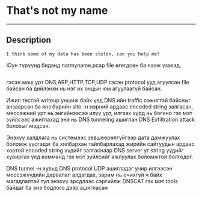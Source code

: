 # That's not my name
*** 

## Description
    I think some of my data has been stolen, can you help me?

Юун түрүүнд бидэнд notmyname.pcap file өгөгдсөн ба нээж үзэхэд.

<p align="center">
  <img src="">
</p>

гэсэн маш урт DNS,ARP,HTTP,TCP,UDP гэсэн protocol ууд агуулсан file байсан ба дийлэнхи нь нэг их онцын юм агуулаагүй байсан.

Ижил төстэй writeup уншиж байх үед DNS ийн traffic сэжигтэй байсныг анзаарсан ба янз бүрийн site -н нэрний ардаас encoded string залгасан, мессэжний урт нь энгийнээсээ илүү урт, илгээх хурд нь богино гэх мэт зүйлсээс ажиглахад энэ нь DNS tunneling ашиглан DNS Exfiltration attack болохыг мэдсэн.

Энэхүү халдлага нь системээс зөвшөөрөлгүйгээр дата дамжуулах боломж үүсгэдэг ба хялбархан тайлбарлахад жирийн сайтуудын ардаас хортой encoded string үүдийг залгаснаар DNS server уг string үүдийг хувиргах үед комманд гэх мэт зүйлсийг ажлуулах боломжтой болгодог.

DNS tunnel -н хувьд DNS protocol UDP ашигладаг учир илгээсэн мессэжүүдийн дараалал алдагдах, зарим нь очихгүй ч байх магадлалтай тул энэхүү эрсдлээс сэргийлж DNSCAT гэх мэт tools байдаг ба энэ бодлого дээр ашигласан

